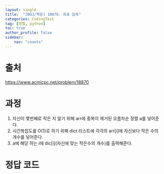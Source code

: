 ```yaml
---
layout: single
title:  "[BOJ/백준] 18870. 좌표 압축"
categories: CodingTest
tag: [정렬, python]
toc: true
author_profile: false
sidebar:
    nav: "counts"
---
```


# 출처
<https://www.acmicpc.net/problem/18870>



  
  
# 과정

1. 자신이 몇번째로 작은 지 알기 위해 arr에 중복이 제거된 오름차순 정렬 a를 넣어준다.
2. 시간복잡도를 O(1)로 하기 위해 dict 리스트에 각각의 arr[i]에 자신보다 작은 수의 개수를 넣어준다.
3. a에 해당 하는 i에 dic[i](자신에 맞는 작은수의 개수)를 출력해준다.



# 정답 코드

<script src="https://gist.github.com/kghees/333a770ada8d5ece53408c229204ed30.js"></script>
  
    




